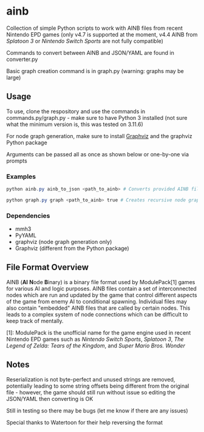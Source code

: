# ainb

Collection of simple Python scripts to work with AINB files from recent Nintendo EPD games (only v4.7 is supported at the moment, v4.4 AINB from *Splatoon 3* or *Nintendo Switch Sports* are not fully compatible)

Commands to convert between AINB and JSON/YAML are found in converter.py

Basic graph creation command is in graph.py (warning: graphs may be large)

## Usage
To use, clone the respository and use the commands in commands.py/graph.py - make sure to have Python 3 installed (not sure what the minimum version is, this was tested on 3.11.6)

For node graph generation, make sure to install [Graphviz](https://www.graphviz.org/download/) and the graphviz Python package

Arguments can be passed all as once as shown below or one-by-one via prompts

### Examples

```powershell
python ainb.py ainb_to_json <path_to_ainb> # Converts provided AINB file to JSON

python graph.py graph <path_to_ainb> true # Creates recursive node graph of file and nested files 
```

### Dependencies
+ mmh3
+ PyYAML
+ graphviz (node graph generation only)
+ Graphviz (different from the Python package)

## File Format Overview

AINB (**AI** **N**ode **B**inary) is a binary file format used by ModulePack[1] games for various AI and logic purposes. AINB files contain a set of interconnected nodes which are run and updated by the game that control different aspects of the game from enemy AI to conditional spawning. Individual files may also contain "embedded" AINB files that are called by certain nodes. This leads to a complex system of node connections which can be difficult to keep track of mentally.

[1]: ModulePack is the unofficial name for the game engine used in recent Nintendo EPD games such as *Nintendo Switch Sports*, *Splatoon 3*, *The Legend of Zelda: Tears of the Kingdom*, and *Super Mario Bros. Wonder*

## Notes
Reserialization is not byte-perfect and unused strings are removed, potentially leading to some string offsets being different from the original file - however, the game should still run without issue so editing the JSON/YAML then converting is OK

Still in testing so there may be bugs (let me know if there are any issues)

Special thanks to Watertoon for their help reversing the format